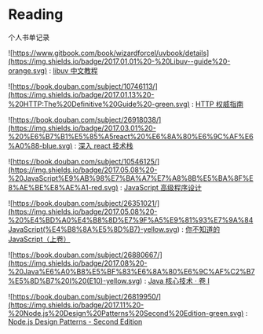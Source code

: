 # Reading

个人书单记录

![https://www.gitbook.com/book/wizardforcel/uvbook/details](https://img.shields.io/badge/2017.01.01%20-%20Libuv--guide%20-orange.svg)
: [libuv 中文教程](https://www.gitbook.com/book/wizardforcel/uvbook/details)

![https://book.douban.com/subject/10746113/](https://img.shields.io/badge/2017.01.13%20-%20HTTP:The%20Definitive%20Guide%20-green.svg)
: [HTTP 权威指南](https://book.douban.com/subject/10746113/)

![https://book.douban.com/subject/26918038/](https://img.shields.io/badge/2017.03.01%20-%20%E6%B7%B1%E5%85%A5react%20%E6%8A%80%E6%9C%AF%E6%A0%88-blue.svg)
: [深入 react 技术栈](https://book.douban.com/subject/26918038/)

![https://book.douban.com/subject/10546125/](https://img.shields.io/badge/2017.05.08%20-%20JavaScript%E9%AB%98%E7%BA%A7%E7%A8%8B%E5%BA%8F%E8%AE%BE%E8%AE%A1-red.svg)
: [JavaScript 高级程序设计](https://book.douban.com/subject/10546125/)

![https://book.douban.com/subject/26351021/](<https://img.shields.io/badge/2017.05.08%20-%20%E4%BD%A0%E4%B8%8D%E7%9F%A5%E9%81%93%E7%9A%84JavaScript(%E4%B8%8A%E5%8D%B7)-yellow.svg>)
: [你不知道的 JavaScript（上卷）](https://book.douban.com/subject/26351021/)

![https://book.douban.com/subject/26880667/](<https://img.shields.io/badge/2017.08%20-%20Java%E6%A0%B8%E5%BF%83%E6%8A%80%E6%9C%AF%C2%B7%E5%8D%B7%20I%20(E10)-yellow.svg>)
: [Java 核心技术 · 卷 I](https://book.douban.com/subject/26880667/)

![https://book.douban.com/subject/26819950/](https://img.shields.io/badge/2017.11%20-%20Node.js%20Design%20Patterns%20Second%20Edition-green.svg)
:
[Node.js Design Patterns - Second Edition](https://book.douban.com/subject/26819950/)
